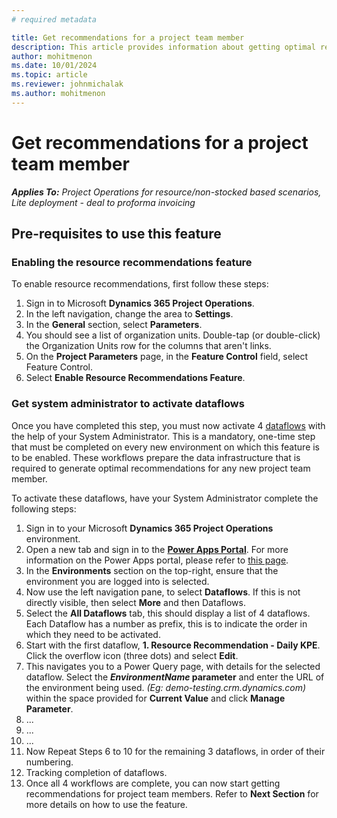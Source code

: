 ```yaml
---
# required metadata

title: Get recommendations for a project team member
description: This article provides information about getting optimal recommendations for a team member, before booking them onto the project.
author: mohitmenon
ms.date: 10/01/2024
ms.topic: article
ms.reviewer: johnmichalak
ms.author: mohitmenon
---
```


# Get recommendations for a project team member

_**Applies To:** Project Operations for resource/non-stocked based scenarios, Lite deployment - deal to proforma invoicing_

## Pre-requisites to use this feature

### Enabling the resource recommendations feature

To enable resource recommendations, first follow these steps:

1.	Sign in to Microsoft **Dynamics 365 Project Operations**.
2.	In the left navigation, change the area to **Settings**.
3.	In the **General** section, select **Parameters**.
4.	You should see a list of organization units. Double-tap (or double-click) the Organization Units row for the columns that aren't links.
5.	On the **Project Parameters** page, in the **Feature Control** field, select Feature Control.
6.	Select **Enable Resource Recommendations Feature**.

### Get system administrator to activate dataflows 

Once you have completed this step, you must now activate 4 [dataflows](https://learn.microsoft.com/en-us/power-apps/maker/data-platform/create-and-use-dataflows) with the help of your System Administrator. This is a mandatory, one-time step that must be completed on every new environment on which this feature is to be enabled. These workflows prepare the data infrastructure that is required to generate optimal recommendations for any new project team member.

To activate these dataflows, have your System Administrator complete the following steps:

1. Sign in to your Microsoft **Dynamics 365 Project Operations** environment.
2. Open a new tab and sign in to the [**Power Apps Portal**](make.powerapps.com). For more information on the Power Apps portal, please refer to [this page](https://learn.microsoft.com/en-us/power-apps/maker/canvas-apps/sign-in-to-power-apps).
3. In the **Environments** section on the top-right, ensure that the environment you are logged into is selected.
4. Now use the left navigation pane, to select **Dataflows**. If this is not directly visible, then select **More** and then Dataflows.
5. Select the **All Dataflows** tab, this should display a list of 4 dataflows. Each Dataflow has a number as prefix, this is to indicate the order in which they need to be activated.
6. Start with the first dataflow, **1. Resource Recommendation - Daily KPE**. Click the overflow icon (three dots) and select **Edit**.
7. This navigates you to a Power Query page, with details for the selected dataflow. Select the **_EnvironmentName_ parameter** and enter the URL of the environment being used. _(Eg: demo-testing.crm.dynamics.com)_ within the space provided for **Current Value** and click **Manage Parameter**.
8. ...
9. ...
10. ...
11. Now Repeat Steps 6 to 10 for the remaining 3 dataflows, in order of their numbering.
12. Tracking completion of dataflows.
13. Once all 4 workflows are complete, you can now start getting recommendations for project team members. Refer to **Next Section** for more details on how to use the feature.
